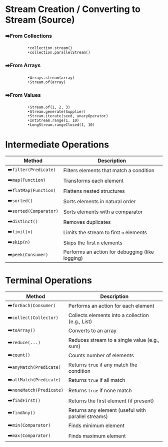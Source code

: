# Stream Creation / Converting to Stream (Source)

   ### ➡️From Collections
              •collection.stream()
              •collection.parallelStream() 

   ### ➡️From Arrays
              •Arrays.stream(array)
              •Stream.of(array)

   ### ➡️From Values
              •Stream.of(1, 2, 3)
              •Stream.generate(Supplier)
              •Stream.iterate(seed, unaryOperator)
              •IntStream.range(1, 10)
              •LongStream.rangeClosed(1, 10)

 # Intermediate Operations
  
| Method                 | Description                                     |
|------------------------| ----------------------------------------------- |
| ➡️`filter(Predicate)`  | Filters elements that match a condition         |
| ➡️`map(Function)`      | Transforms each element                         |
| ➡️`flatMap(Function)`  | Flattens nested structures                      |
| ➡️`sorted()`           | Sorts elements in natural order                 |
| ➡️`sorted(Comparator)` | Sorts elements with a comparator                |
| ➡️`distinct()`         | Removes duplicates                              |
| ➡️`limit(n)`           | Limits the stream to first `n` elements         |
| ➡️`skip(n)`            | Skips the first `n` elements                    |
| ➡️`peek(Consumer)`     | Performs an action for debugging (like logging) |




# Terminal Operations
| Method                 | Description                                        |
|------------------------| -------------------------------------------------- |
| ➡️`forEach(Consumer)`    | Performs an action for each element                |
| ➡️`collect(Collector)`   | Collects elements into a collection (e.g., List)   |
| ➡️`toArray()`            | Converts to an array                               |
| ➡️`reduce(...)`          | Reduces stream to a single value (e.g., sum)       |
| ➡️`count()`              | Counts number of elements                          |
| ➡️`anyMatch(Predicate)`  | Returns `true` if any match the condition          |
| ➡️`allMatch(Predicate)`  | Returns `true` if all match                        |
| ➡️`noneMatch(Predicate)` | Returns `true` if none match                       |
| ➡️`findFirst()`          | Returns the first element (if present)             |
| ➡️`findAny()`            | Returns any element (useful with parallel streams) |
| ➡️`min(Comparator)`      | Finds minimum element                              |
| ➡️`max(Comparator)`      | Finds maximum element                              |

          


